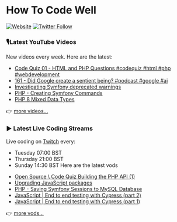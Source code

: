 # How To Code Well

[![Website](https://img.shields.io/twitch/status/howtocodewell?color=pink&label=LIVE%20CODING%20ON%20TWITCH&logoColor=%3D&style=for-the-badge)](https://howtocodewell.net/live)
[![Twitter Follow](https://img.shields.io/twitter/follow/howtocodewell?color=pink&logo=twitter&style=for-the-badge)](https://twitter.com/intent/follow?original_referer=https%3A%2F%2Fgithub.com%2Fhowtocodewell&screen_name=howtocodewell)


### 🎙️Latest YouTube Videos
New videos every week.  Here are the latest:
<!-- YOUTUBE-HTCW:START -->
- [Code Quiz 01 - HTML and PHP Questions #codequiz #html #php #webdevelopment](https://www.youtube.com/watch?v=Qmz0TvPLgpQ)
- [161 - Did Google create a sentient being? #podcast #google #ai](https://www.youtube.com/watch?v=RqxaznBjz0c)
- [Investigating Symfony deprecated warnings](https://www.youtube.com/watch?v=YwOEM5OC8J0)
- [PHP - Creating Symfony Commands](https://www.youtube.com/watch?v=dnox06-Jn0k)
- [PHP 8 Mixed Data Types](https://www.youtube.com/watch?v=z39aKyfFi7s)
<!-- YOUTUBE-HTCW:END -->

👉 [more videos...](https://youtube.com/howtocodewell)

### ▶️ Latest Live Coding Streams
Live coding on [Twitch](https://howtocodewell.net/live) every:
- Tuesday 07:00 BST
- Thursday 21:00 BST
- Sunday 14:30 BST
Here are the latest vods

<!-- YOUTUBE-HTCW-LIVE:START -->
- [Open Source \\ Code Quiz Building the PHP API &lpar;1&rpar;](https://www.youtube.com/watch?v=v5X5RIivtOc)
- [Upgrading JavaScript packages](https://www.youtube.com/watch?v=LTFs-2uk_1w)
- [PHP - Saving Symfony Sessions to MySQL Database](https://www.youtube.com/watch?v=vcPgI-lqqTk)
- [JavaScript | End to end testing with Cypress &lpar;part 2&rpar;](https://www.youtube.com/watch?v=9RlJRCPTQxc)
- [JavaScript | End to end testing with Cypress &lpar;part 1&rpar;](https://www.youtube.com/watch?v=4cuB6VbCiDE)
<!-- YOUTUBE-HTCW-LIVE:END -->

👉 [more vods...](https://youtube.com/howtocodewelllive)